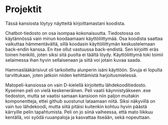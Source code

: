 # Projektit

Tässä kansiosta löytyy näytteitä kirjoittamastani koodista.

Chatbot-tiedosto on osa isompaa kokonaisuutta. Tiedostossa on käytännössä vain minun koodaamaani
käyttöliittymää. Osa koodista saattaa vaikuttaa hämmentävältä, sillä koodasin käyttöliittymän keskustelemaan
back-endin kanssa. En itse ollut vastuussa back-endistä. Sen kirjoitti eräs toinen henkilö, joten siksi
sitä puolta ei täältä löydy. Käyttöliittymä toki toimii selaimessa ihan hyvin sellaisenaan ja siitä voi jotain kuvaa saada.

Hammaslääkärisivut oli tarkoitettu alunperin isäni käyttöön. Sivuja ei lopulta tarvittukaan,
joten jatkoin niiden kehittämistä harjoitusmielessä.

Matopeli-kansiossa on vain D-kielellä kirjoitettu lähdekooditiedosto. Kyseinen peli on vielä keskeneräinen. Peli vaatii käynnistyäkseen .exe tiedoston, mutta se vaatisi samaan kansioon niin paljon muitakin komponentteja, ettei github suostunut lataamaan niitä. Siksi näkyvillä on vain tuo lähdekoodi, mutta siitä pitäisi kuitenkin kohtuu hyvin päästä kärryille pelin tapahtumista. Peli on jo siinä vaiheessa, että mato liikkuu kentällä, voi syödä ruuanpaloja ja kasvattaa itseään, sekä
nopeuttaan.
